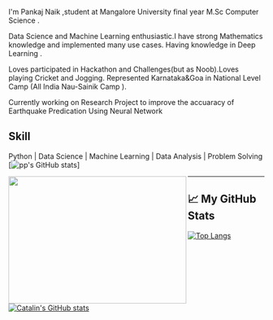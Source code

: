
I'm Pankaj Naik ,student at Mangalore University final year M.Sc Computer Science .

Data Science and Machine Learning enthusiastic.I have strong Mathematics knowledge and implemented many use cases.
Having knowledge in Deep Learning .

Loves participated in Hackathon and Challenges(but as Noob).Loves playing Cricket and Jogging.
Represented Karnataka&Goa in National Level Camp (All India Nau-Sainik Camp ).

Currently working on Research Project to improve the accuaracy of Earthquake Predication Using Neural Network
## Skill
Python | Data Science  | Machine Learning | Data Analysis | Problem Solving
[![pp's GitHub stats](https://github-readme-stats.vercel.app/api?username=PankajNk&count_private=true&theme=dark)]

<img align="left" src="https://isl.co/wp-content/uploads/2017/06/python-Converted600x600.gif" width="350" height="250"/>

---

## &#x1f4c8; My GitHub Stats

[![Top Langs](https://github-readme-stats.vercel.app/api/top-langs/?username=<PankajNk>&hide=java,html,css&theme=radical)](https://github.com/PankajNk/PankajNk)

[![Catalin's GitHub stats](https://github-readme-stats.vercel.app/api?username=<PankajNk>&theme=radical)](https://github.com/anuraghazra/github-readme-stats)






